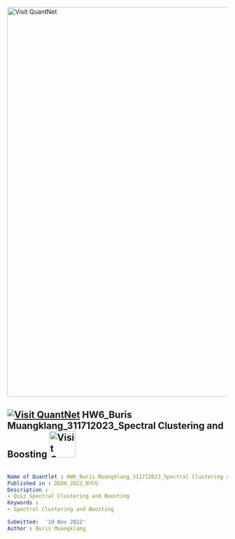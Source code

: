 [<img src="https://github.com/QuantLet/Styleguide-and-FAQ/blob/master/pictures/banner.png" width="888" alt="Visit QuantNet">](http://quantlet.de/)

## [<img src="https://github.com/QuantLet/Styleguide-and-FAQ/blob/master/pictures/qloqo.png" alt="Visit QuantNet">](http://quantlet.de/) **HW6_Buris Muangklang_311712023_Spectral Clustering and Boosting** [<img src="https://github.com/QuantLet/Styleguide-and-FAQ/blob/master/pictures/QN2.png" width="60" alt="Visit QuantNet 2.0">](http://quantlet.de/)

```yaml

Name of Quantlet : HW6_Buris Muangklang_311712023_Spectral Clustering and Boosting
Published in : DEDA_2022_NYCU
Description :
- Quiz Spectral Clustering and Boosting
Keywords :
- Spectral Clustering and Boosting

Submitted:  '19 Nov 2022'
Author : Buris Muangklang

```